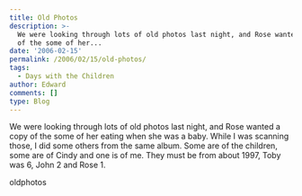 ```yaml
---
title: Old Photos
description: >-
  We were looking through lots of old photos last night, and Rose wanted a copy
  of the some of her...
date: '2006-02-15'
permalink: /2006/02/15/old-photos/
tags:
  - Days with the Children
author: Edward
comments: []
type: Blog
---
```


We were looking through lots of old photos last night, and Rose wanted a
copy of the some of her eating when she was a baby. While I was scanning
those, I did some others from the same album. Some are of the children,
some are of Cindy and one is of me. They must be from about 1997, Toby
was 6, John 2 and Rose 1.

<wpg2>oldphotos</wpg2>

